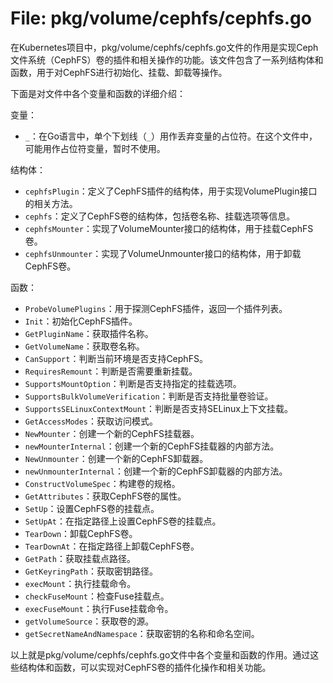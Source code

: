 # File: pkg/volume/cephfs/cephfs.go

在Kubernetes项目中，pkg/volume/cephfs/cephfs.go文件的作用是实现Ceph文件系统（CephFS）卷的插件和相关操作的功能。该文件包含了一系列结构体和函数，用于对CephFS进行初始化、挂载、卸载等操作。

下面是对文件中各个变量和函数的详细介绍：

变量：
- `_`：在Go语言中，单个下划线（`_`）用作丢弃变量的占位符。在这个文件中，可能用作占位符变量，暂时不使用。

结构体：
- `cephfsPlugin`：定义了CephFS插件的结构体，用于实现VolumePlugin接口的相关方法。
- `cephfs`：定义了CephFS卷的结构体，包括卷名称、挂载选项等信息。
- `cephfsMounter`：实现了VolumeMounter接口的结构体，用于挂载CephFS卷。
- `cephfsUnmounter`：实现了VolumeUnmounter接口的结构体，用于卸载CephFS卷。

函数：
- `ProbeVolumePlugins`：用于探测CephFS插件，返回一个插件列表。
- `Init`：初始化CephFS插件。
- `GetPluginName`：获取插件名称。
- `GetVolumeName`：获取卷名称。
- `CanSupport`：判断当前环境是否支持CephFS。
- `RequiresRemount`：判断是否需要重新挂载。
- `SupportsMountOption`：判断是否支持指定的挂载选项。
- `SupportsBulkVolumeVerification`：判断是否支持批量卷验证。
- `SupportsSELinuxContextMount`：判断是否支持SELinux上下文挂载。
- `GetAccessModes`：获取访问模式。
- `NewMounter`：创建一个新的CephFS挂载器。
- `newMounterInternal`：创建一个新的CephFS挂载器的内部方法。
- `NewUnmounter`：创建一个新的CephFS卸载器。
- `newUnmounterInternal`：创建一个新的CephFS卸载器的内部方法。
- `ConstructVolumeSpec`：构建卷的规格。
- `GetAttributes`：获取CephFS卷的属性。
- `SetUp`：设置CephFS卷的挂载点。
- `SetUpAt`：在指定路径上设置CephFS卷的挂载点。
- `TearDown`：卸载CephFS卷。
- `TearDownAt`：在指定路径上卸载CephFS卷。
- `GetPath`：获取挂载点路径。
- `GetKeyringPath`：获取密钥路径。
- `execMount`：执行挂载命令。
- `checkFuseMount`：检查Fuse挂载点。
- `execFuseMount`：执行Fuse挂载命令。
- `getVolumeSource`：获取卷的源。
- `getSecretNameAndNamespace`：获取密钥的名称和命名空间。

以上就是pkg/volume/cephfs/cephfs.go文件中各个变量和函数的作用。通过这些结构体和函数，可以实现对CephFS卷的插件化操作和相关功能。

